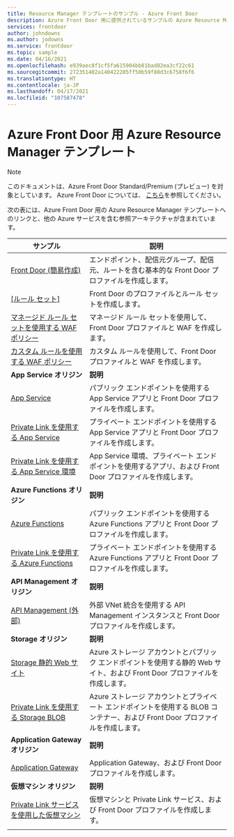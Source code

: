 ```yaml
---
title: Resource Manager テンプレートのサンプル - Azure Front Door
description: Azure Front Door 用に提供されているサンプルの Azure Resource Manager テンプレートに関する情報。
services: frontdoor
author: johndowns
ms.author: jodowns
ms.service: frontdoor
ms.topic: sample
ms.date: 04/16/2021
ms.openlocfilehash: e939aec8f1cf5fa615904bb81bad82ea3cf22c61
ms.sourcegitcommit: 272351402a140422205ff50b59f80d3c6758f6f6
ms.translationtype: HT
ms.contentlocale: ja-JP
ms.lasthandoff: 04/17/2021
ms.locfileid: "107587478"
---
```

# <a name="azure-resource-manager-templates-for-azure-front-door"></a>Azure Front Door 用 Azure Resource Manager テンプレート

> [!Note]
> このドキュメントは、Azure Front Door Standard/Premium (プレビュー) を対象としています。 Azure Front Door については、 [こちら](../front-door-overview.md)を参照してください。

次の表には、Azure Front Door 用の Azure Resource Manager テンプレートへのリンクと、他の Azure サービスを含む参照アーキテクチャが含まれています。

| サンプル | 説明 |
|-|-|
| [Front Door (簡易作成)](https://github.com/Azure/azure-quickstart-templates/tree/master/201-front-door-standard-premium/) | エンドポイント、配信元グループ、配信元、ルートを含む基本的な Front Door プロファイルを作成します。  |
| [[ルール セット]](https://github.com/Azure/azure-quickstart-templates/tree/master/201-front-door-standard-premium-rule-set/) | Front Door のプロファイルとルール セットを作成します。  |
| [マネージド ルール セットを使用する WAF ポリシー](https://github.com/Azure/azure-quickstart-templates/tree/master/201-front-door-premium-waf-managed/) | マネージド ルール セットを使用して、Front Door プロファイルと WAF を作成します。  |
| [カスタム ルールを使用する WAF ポリシー](https://github.com/Azure/azure-quickstart-templates/tree/master/201-front-door-standard-premium-waf-custom/) | カスタム ルールを使用して、Front Door プロファイルと WAF を作成します。  |
|**App Service オリジン**| **説明** |
| [App Service](https://github.com/Azure/azure-quickstart-templates/tree/master/201-front-door-standard-premium-app-service-public) | パブリック エンドポイントを使用する App Service アプリと Front Door プロファイルを作成します。  |
| [Private Link を使用する App Service](https://github.com/Azure/azure-quickstart-templates/tree/master/201-front-door-premium-app-service-private-link) | プライベート エンドポイントを使用する App Service アプリと Front Door プロファイルを作成します。  |
| [Private Link を使用する App Service 環境](https://github.com/Azure/azure-quickstart-templates/tree/master/201-front-door-premium-app-service-environment-internal-private-link) | App Service 環境、プライベート エンドポイントを使用するアプリ、および Front Door プロファイルを作成します。  |
|**Azure Functions オリジン**| **説明** |
| [Azure Functions](https://github.com/Azure/azure-quickstart-templates/tree/master/201-front-door-standard-premium-function-public/) | パブリック エンドポイントを使用する Azure Functions アプリと Front Door プロファイルを作成します。  |
| [Private Link を使用する Azure Functions](https://github.com/Azure/azure-quickstart-templates/tree/master/201-front-door-premium-function-private-link) | プライベート エンドポイントを使用する Azure Functions アプリと Front Door プロファイルを作成します。  |
|**API Management オリジン**| **説明** |
| [API Management (外部)](https://github.com/Azure/azure-quickstart-templates/tree/master/201-front-door-standard-premium-api-management-external) | 外部 VNet 統合を使用する API Management インスタンスと Front Door プロファイルを作成します。  |
|**Storage オリジン**| **説明** |
| [Storage 静的 Web サイト](https://github.com/Azure/azure-quickstart-templates/tree/master/201-front-door-standard-premium-storage-static-website) | Azure ストレージ アカウントとパブリック エンドポイントを使用する静的 Web サイト、および Front Door プロファイルを作成します。  |
| [Private Link を使用する Storage BLOB](https://github.com/Azure/azure-quickstart-templates/tree/master/201-front-door-premium-storage-blobs-private-link) | Azure ストレージ アカウントとプライベート エンドポイントを使用する BLOB コンテナー、および Front Door プロファイルを作成します。  |
|**Application Gateway オリジン**| **説明** |
| [Application Gateway](https://github.com/Azure/azure-quickstart-templates/tree/master/201-front-door-standard-premium-application-gateway-public) | Application Gateway、および Front Door プロファイルを作成します。 |
|**仮想マシン オリジン**| **説明** |
| [Private Link サービスを使用した仮想マシン](https://github.com/Azure/azure-quickstart-templates/tree/master/201-front-door-premium-vm-private-link) | 仮想マシンと Private Link サービス、および Front Door プロファイルを作成します。 |
| | |
